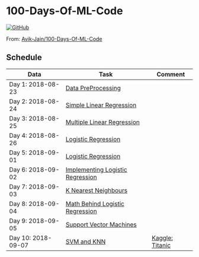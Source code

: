 # 100-Days-Of-ML-Code 

[![GitHub](https://img.shields.io/github/license/mashape/apistatus.svg?style=for-the-badge)](https://github.com/cloudyyyyy/100-Days-Of-ML-Code/blob/master/LICENSE)        

From: [Avik-Jain/100-Days-Of-ML-Code](https://github.com/Avik-Jain/100-Days-Of-ML-Code)

## Schedule

| Data | Task | Comment |
| ------ | ------ | ------ |
| Day 1: 2018-08-23 |[Data PreProcessing](https://github.com/Avik-Jain/100-Days-Of-ML-Code/blob/master/Code/Day%201_Data%20PreProcessing.md)|
| Day 2: 2018-08-24 |[Simple Linear Regression](https://github.com/Avik-Jain/100-Days-Of-ML-Code/blob/master/Code/Day2_Simple_Linear_Regression.md)|
| Day 3: 2018-08-25 |[Multiple Linear Regression](https://github.com/Avik-Jain/100-Days-Of-ML-Code/blob/master/Code/Day3_Multiple_Linear_Regression.md)|
| Day 4: 2018-08-26 |[Logistic Regression](https://github.com/Avik-Jain/100-Days-Of-ML-Code#logistic-regression--day-4)|
| Day 5: 2018-09-01 |[Logistic Regression](https://github.com/Avik-Jain/100-Days-Of-ML-Code#logistic-regression--day-5)|
| Day 6: 2018-09-02 |[Implementing Logistic Regression](https://github.com/Avik-Jain/100-Days-Of-ML-Code/blob/master/Code/Day%206%20Logistic%20Regression.md)|
| Day 7: 2018-09-03 |[K Nearest Neighbours](https://github.com/Avik-Jain/100-Days-Of-ML-Code#k-nearest-neighbours--day-7)|
| Day 8: 2018-09-04 |[Math Behind Logistic Regression](https://github.com/Avik-Jain/100-Days-Of-ML-Code#math-behind-logistic-regression--day-8)|
| Day 9: 2018-09-05 |[Support Vector Machines](https://github.com/Avik-Jain/100-Days-Of-ML-Code#support-vector-machines--day-9)|
| Day 10: 2018-09-07 |[SVM and KNN](https://github.com/Avik-Jain/100-Days-Of-ML-Code#svm-and-knn--day-10)| [Kaggle: Titanic](https://www.kaggle.com/c/titanic/data) |